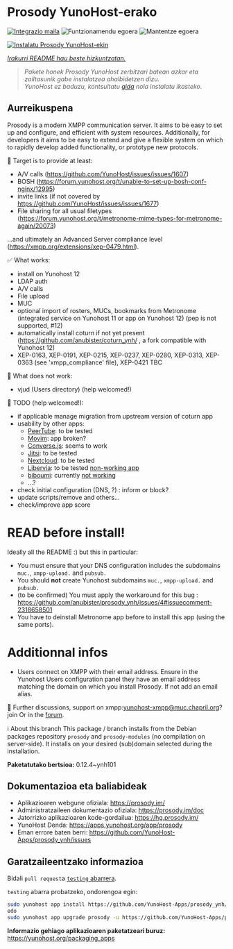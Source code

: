 <!--
Ohart ongi: README hau automatikoki sortu da <https://github.com/YunoHost/apps/tree/master/tools/readme_generator>ri esker
EZ editatu eskuz.
-->

# Prosody YunoHost-erako

[![Integrazio maila](https://apps.yunohost.org/badge/integration/prosody)](https://ci-apps.yunohost.org/ci/apps/prosody/)
![Funtzionamendu egoera](https://apps.yunohost.org/badge/state/prosody)
![Mantentze egoera](https://apps.yunohost.org/badge/maintained/prosody)

[![Instalatu Prosody YunoHost-ekin](https://install-app.yunohost.org/install-with-yunohost.svg)](https://install-app.yunohost.org/?app=prosody)

*[Irakurri README hau beste hizkuntzatan.](./ALL_README.md)*

> *Pakete honek Prosody YunoHost zerbitzari batean azkar eta zailtasunik gabe instalatzea ahalbidetzen dizu.*  
> *YunoHost ez baduzu, kontsultatu [gida](https://yunohost.org/install) nola instalatu ikasteko.*

## Aurreikuspena

Prosody is a modern XMPP communication server. It aims to be easy to set up and configure, and efficient with system resources. Additionally, for developers it aims to be easy to extend and give a flexible system on which to rapidly develop added functionality, or prototype new protocols.

🚀 Target is to provide at least:
  * A/V calls (https://github.com/YunoHost/issues/issues/1607) 
  * BOSH (https://forum.yunohost.org/t/unable-to-set-up-bosh-conf-nginx/12995)
  * invite links (if not covered by https://github.com/YunoHost/issues/issues/1677)
  * File sharing for all usual filetypes (https://forum.yunohost.org/t/metronome-mime-types-for-metronome-again/20073)

...and ultimately an Advanced Server compliance level (https://xmpp.org/extensions/xep-0479.html).

✅ What works:
  * install on Yunohost 12
  * LDAP auth
  * A/V calls
  * File upload
  * MUC
  * optional import of rosters, MUCs, bookmarks from Metronome (integrated service on Yunohost 11 or app on Yunohost 12) (pep is not supported, #12)
  * automatically install coturn if not yet present (https://github.com/anubister/coturn_ynh/ , a fork compatible with Yunohost 12)
  * XEP-0163, XEP-0191, XEP-0215, XEP-0237, XEP-0280, XEP-0313, XEP-0363 (see 'xmpp_compliance' file), XEP-0421 TBC

🐞 What does not work:
  * vjud (Users directory) (help welcomed!)

🙋 TODO (help welcomed!):
  * if applicable manage migration from upstream version of coturn app
  * usability by other apps:
    * [PeerTube](https://github.com/YunoHost-Apps/peertube_ynh): to be tested
    * [Movim](https://github.com/YunoHost-Apps/movim_ynh): app broken?
    * [Converse.js](https://github.com/YunoHost-Apps/converse_ynh): seems to work
    * [Jitsi](https://github.com/YunoHost-Apps/jitsi_ynh): to be tested
    * [Nextcloud](https://github.com/YunoHost-Apps/nextcloud_ynh): to be tested
    * [Libervia](https://salut-a-toi.org/): to be tested [non-working app](https://github.com/YunoHost-Apps/sat_ynh)
    * [biboumi](https://github.com/YunoHost-Apps/biboumi_ynh): currently [not working](https://github.com/YunoHost-Apps/biboumi_ynh/issues/29)
    * ...?
  * check initial configuration (DNS, ?) : inform or block?
  * update scripts/remove and others...
  * check/improve app score

# READ before install!
Ideally all the README :) but this in particular:
* You must ensure that your DNS configuration includes the subdomains `muc.`, `xmpp-upload.` and `pubsub.`
* You should **not** create Yunohost subdomains `muc.`, `xmpp-upload.` and `pubsub.`
* (to be confirmed) You must apply the workaround for this bug : https://github.com/anubister/prosody_ynh/issues/4#issuecomment-2318658501
* You have to deinstall Metronome app before to install this app (using the same ports).

# Additionnal infos
* Users connect on XMPP with their email address. Ensure in the Yunohost Users configuration panel they have an email address matching the domain on which you install Prosody. If not add an email alias.


💬 Further discussions, support on xmpp:yunohost-xmpp@muc.chapril.org?join
Or in the [forum](https://forum.yunohost.org/c/apps/11).

ℹ️  About this branch
This package / branch installs from the Debian packages repository `prosody` and `prosody-modules` (no compilation on server-side).
It installs on your desired (sub)domain selected during the installation.




**Paketatutako bertsioa:** 0.12.4~ynh101
## Dokumentazioa eta baliabideak

- Aplikazioaren webgune ofiziala: <https://prosody.im/>
- Administratzaileen dokumentazio ofiziala: <https://prosody.im/doc>
- Jatorrizko aplikazioaren kode-gordailua: <https://hg.prosody.im/>
- YunoHost Denda: <https://apps.yunohost.org/app/prosody>
- Eman errore baten berri: <https://github.com/YunoHost-Apps/prosody_ynh/issues>

## Garatzaileentzako informazioa

Bidali `pull request`a [`testing` abarrera](https://github.com/YunoHost-Apps/prosody_ynh/tree/testing).

`testing` abarra probatzeko, ondorengoa egin:

```bash
sudo yunohost app install https://github.com/YunoHost-Apps/prosody_ynh/tree/testing --debug
edo
sudo yunohost app upgrade prosody -u https://github.com/YunoHost-Apps/prosody_ynh/tree/testing --debug
```

**Informazio gehiago aplikazioaren paketatzeari buruz:** <https://yunohost.org/packaging_apps>
